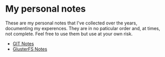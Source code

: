 # My personal notes

These are my personal notes that I've collected over the years, documenting my experences. They are in no paticular order and, at times, not complete. Feel free to use them but use at your own risk.

* [GIT Notes](documents/git_notes.md)
* [GlusterFS Notes](documents/glusterfs_notes.md)
